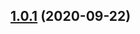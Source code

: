 ## [1.0.1](https://github.com/Silly-Goose-Software/event-sauced-ts/compare/v1.0.0...v1.0.1) (2020-09-22)
